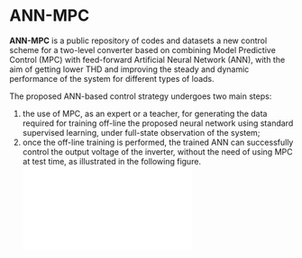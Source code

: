 # ANN-MPC

**ANN-MPC** is a public repository of codes and datasets a new control scheme for a two-level converter based on combining Model Predictive Control (MPC) with feed-forward Artificial Neural Network (ANN), with the aim of getting lower THD and improving the steady and dynamic performance of the system for different types of loads. 

The proposed ANN-based control strategy undergoes two main steps: 
1. the use of MPC, as an expert or a teacher, for generating the data required for training off-line the proposed neural network using standard supervised learning, under full-state observation of the system; 
2. once the off-line training is performed, the trained ANN can successfully control the output voltage of the inverter, without the need of using MPC at test time, as illustrated in the following figure.
![Screenshot](ANN-MPCDiagram.pdf)
